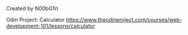 Created by N00bG1rl

Odin Project: Calculator https://www.theodinproject.com/courses/web-development-101/lessons/calculator